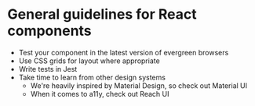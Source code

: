 # General guidelines for React components

- Test your component in the latest version of evergreen browsers
- Use CSS grids for layout where appropriate
- Write tests in Jest
- Take time to learn from other design systems
  - We're heavily inspired by Material Design, so check out Material UI 
  - When it comes to a11y, check out Reach UI
